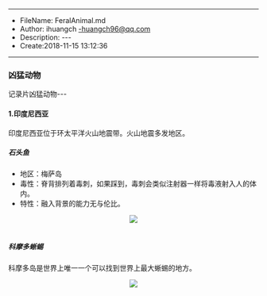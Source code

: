 ___
- FileName: FeralAnimal.md
- Author: ihuangch -huangch96@qq.com
- Description: ---
- Create:2018-11-15 13:12:36
___

### 凶猛动物
记录片凶猛动物---

#### 1.印度尼西亚
印度尼西亚位于环太平洋火山地震带。火山地震多发地区。
##### 石头鱼
- 地区：梅萨岛
- 毒性：脊背排列着毒刺，如果踩到，毒刺会类似注射器一样将毒液射入人的体内。  
- 特性：融入背景的能力无与伦比。
<div align="center"> <img src="https://github.com/ihuangch/blog/blob/master/Life/pic/fish.png" /> </div><br> 

##### 科摩多蜥蜴
科摩多岛是世界上唯一一个可以找到世界上最大蜥蜴的地方。
<div align="center"> <img src="https://github.com/ihuangch/blog/blob/master/Life/pic/docker-socket.png" /> </div><br> 


